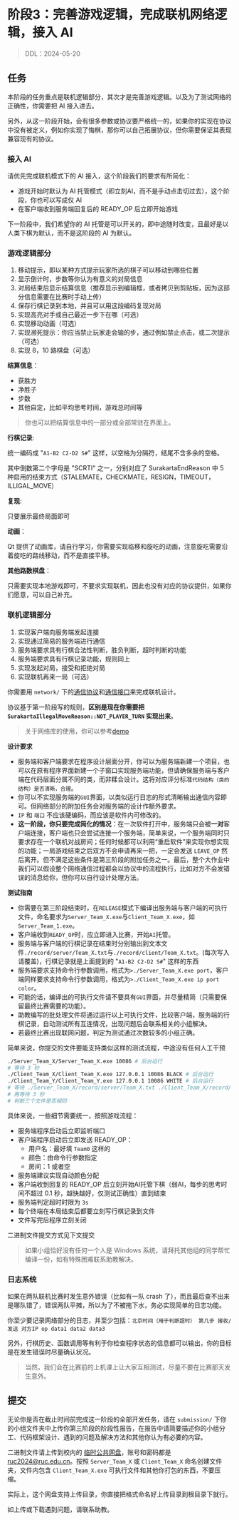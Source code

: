 # 阶段3：完善游戏逻辑，完成联机网络逻辑，接入 AI

> DDL：2024-05-20

## 任务

本阶段的任务重点是联机逻辑部分，其次才是完善游戏逻辑。以及为了测试网络的正确性，你需要把 AI 接入进去。

另外，从这一阶段开始，会有很多参数或协议要严格统一的，如果你的实现在协议中没有被定义，例如你实现了悔棋，那你可以自己拓展协议，但你需要保证其表现兼容现有的协议。

### 接入 AI

请优先完成联机模式下的 AI 接入，这个阶段我们的要求有所简化：

- 游戏开始时默认为 AI 托管模式（即立刻AI，而不是手动点击切过去），这个阶段，你也可以写成仅 AI
- 在客户端收到服务端回复后的 READY_OP 后立即开始游戏

下一阶段中，我们希望你的 AI 托管是可以开关的，即中途随时改变，且最好是以人类下棋为默认，而不是这阶段的 AI 为默认。

### 游戏逻辑部分

1. 移动提示，即以某种方式提示玩家所选的棋子可以移动到哪些位置
2. 显示倒计时，步数等你认为有意义的对局信息
3. 对局结束后显示结算信息（推荐显示到编辑框，或者拷贝到剪贴板，因为这部分信息需要在比赛时手动上传）
4. 保存行棋记录到本地，并且可以用这段编码复现对局
5. 实现高亮对手或自己最近一步下在哪（可选）
6. 实现移动动画（可选）
7. 实现濒死提示：你应当禁止玩家走会输的步，通过例如禁止点击，或二次提示（可选）
8. 实现 8，10 路棋盘（可选）

**结算信息**：

- 获胜方
- 净胜子
- 步数
- 其他自定，比如平均思考时间，游戏总时间等

> 你也可以把结算信息中的一部分或全部常驻在界面上。

**行棋记录**:

统一编码成 "`A1-B2 C2-D2 S#`" 这样，以空格为分隔符，结尾不含多余的空格。

其中倒数第二个字母是 "SCRTI" 之一，分别对应了 SurakartaEndReason 中 5 种启用的结束方式（STALEMATE，CHECKMATE，RESIGN，TIMEOUT，ILLIGAL_MOVE）

**复现**: 

只要展示最终局面即可

**动画**：

Qt 提供了动画库，请自行学习，你需要实现临移和旋吃的动画，注意旋吃需要沿着旋吃的路线移动，而不是直接平移。

**其他路数棋盘**：

只需要实现本地游戏即可，不要求实现联机，因此也没有对应的协议提供，如果你们愿意，可以自己补充。

### 联机逻辑部分

1. 实现客户端向服务端发起连接
2. 实现通过简易的服务端进行通信
3. 服务端要求具有行棋合法性判断，胜负判断，超时判断的功能
4. 服务端要求具有行棋记录功能，规则同上
5. 实现发起对局，接受和拒绝对局
6. 实现联机再来一局（可选）

你需要用 `network/` 下的[通信协议](../network/doc/protocol.md)和[通信接口](../network/doc/api.md)来完成联机设计。

协议基于第一阶段写的规则，**区别是现在你需要把 `SurakartaIllegalMoveReason::NOT_PLAYER_TURN` 实现出来**。

> 关于网络库的使用，你可以参考[demo](https://github.com/JongMelon/QtNetworkDemo)

**设计要求**

- 服务端和客户端要求在程序设计层面分开，你可以为服务端新建一个项目，也可以在原有程序界面新建一个子窗口实现服务端功能，但请确保服务端与客户端在代码层面分属不同的类，而非糅合设计。这将对应评分标准`代码结构（类的结构）是否清晰，合理`。
- 你可以不实现服务端的`GUI`界面，以类似运行日志的形式清晰输出通信内容即可。但网络部分的附加任务会对服务端的设计作额外要求。
- `IP` 和 `端口` 不应该硬编码，而应该是软件内可修改的。
- **这一阶段，你只要完成简化的情况**：在一次软件打开中，服务端只会被**一对**客户端连接，客户端也只会尝试连接一个服务端，简单来说，一个服务端同时只要求存在一个联机对战房间；任何时候都可以利用“重启软件”来实现你想实现的功能；一局游戏结束之后双方不会申请再来一把，一定会发送 `LEAVE_OP` 然后离开。但不满足这些条件是第三阶段的附加任务之一。最后，整个大作业中我们可以假设整个网络通信过程都会以协议中的流程执行，比如对方不会发错误的消息给你，但你可以自行设计处理方法。

**测试指南**

- 你需要在第三阶段结束时，在`RELEASE`模式下编译出服务端与客户端的可执行文件，命名要求为`Server_Team_X.exe`与`Client_Team_X.exe`，如`Server_Team_1.exe`。
- 客户端收到`READY_OP`时，应立即进入比赛，开始`AI`托管。
- 服务端与客户端的行棋记录在结束时分别输出到文本文件`./record/server/Team_X.txt`与`./record/client/Team_X.txt`。(每次写入请覆盖)，行棋记录就是上面提到的 "`A1-B2 C2-D2 S#`" 这样的东西
- 服务端要求支持命令行参数调用，格式为`>./Server_Team_X.exe port`，客户端同样要求支持命令行参数调用，格式为`>./Client_Team_X.exe ip port color`。
- 可能的话，编译出的可执行文件请不要具有`GUI`界面，并尽量精简（只需要保留最终比赛需要的功能）。
- 助教编写的批处理文件将通过运行以上可执行文件，比较客户端，服务端的行棋记录，自动测试所有互连情况，出现问题后会联系相关的小组解决。
- 若最终比赛出现联网问题，判定为测试通过次数较多的小组正确。

简单来说，你提交的文件要能支持类似这样的测试流程，中途没有任何人工干预

```bash
./Server_Team_X/Server_Team_X.exe 10086 # 后台运行
# 等待 3 秒
./Client_Team_X/Client_Team_X.exe 127.0.0.1 10086 BLACK # 后台运行
./Client_Team_Y/Client_Team_Y.exe 127.0.0.1 10086 WHITE # 后台运行
# 等待 ./Server_Team_X/record/server/Team_X.txt ./Client_Team_X/record/client/Team_X.txt ./Client_Team_Y/record/client/Team_Y.txt 之一的输出出现了结束标记 '#'
# 再等待 3 秒
# 判断三个文件是否相同
```

具体来说，一些细节需要统一，按照游戏流程：

- 服务端程序启动后立即监听端口
- 客户端程序启动后立即发送 READY_OP：
    - 用户名：最好填 `Team0` 这样的
    - 颜色：由命令行参数指定
    - 房间：1 或者空
- 服务端建议实现自动颜色分配
- 客户端收到回复的 READY_OP 后立刻开始AI托管下棋（弱AI，每步的思考时间不超过 0.1 秒，越快越好，仅测试正确性）直到结束
- 服务端判定超时时限为 `3s`
- 每个终端在本局结束后都要立刻写行棋记录到文件
- 文件写完后程序立刻关闭

二进制文件提交方式见下文提交

> 如果小组恰好没有任何一个人是 Windows 系统，请拜托其他组的同学帮忙编译一份，如有特殊困难联系助教解决。

### 日志系统

如果在两队联机比赛时发生意外错误（比如有一队 crash 了），而且最后查不出来是哪队错了，错误两队平摊，所以为了不被拖下水，务必实现简单的日志功能。

你至少要记录网络部分的日志，并至少包括：`北京时间（用于判断超时） 第几步 接收/发送 对方IP op data1 data2 data3`

另外，行棋历史、函数调用等有利于你检查程序状态的信息都可以输出，你的目标是在发生错误时尽量确认状况。

> 当然，我们会在比赛前的上机课上让大家互相测试，尽量不要在比赛那天发生意外。

## 提交

无论你是否在截止时间前完成这一阶段的全部开发任务，请在 `submission/` 下你的小组文件夹中上传你第三阶段的阶段性报告，在报告中请简要描述你的小组分工、代码框架设计、遇到的问题及解决方法和其他你认为有必要的内容。

二进制文件请上传到校内的 [临时公共网盘](https://cloud.ruc.panjd.net)，账号和密码都是 ruc2024@ruc.edu.cn。按照 `Server_Team_X` 或 `Client_Team_X` 命名创建文件夹，文件内包含 `Client_Team_X.exe` 可执行文件和其他你打包的东西，不要压缩。

实际上，这个网盘支持上传目录，你直接把格式命名好上传目录到根目录下就行。

如上传或下载遇到问题，请联系助教。
